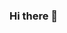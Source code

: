 ### Hi there 👋

<!--
**jortorres/jortorres** is a ✨ _special_ ✨ repository because its `README.md` (this file) appears on your GitHub profile.

Here are some ideas to get you started:

- 🔭 I’m currently working on building my company Field Resouces Group and continous learning!!
- 🌱 I’m currently learning Python.
- 👯 I’m looking to collaborate on anything lol.
- 🤔 I’m looking for help with ...
- 💬 Ask me about anything.
- 📫 How to reach me: ...
- 😄 Pronouns: ...
- ⚡ Fun fact: ...
-->
